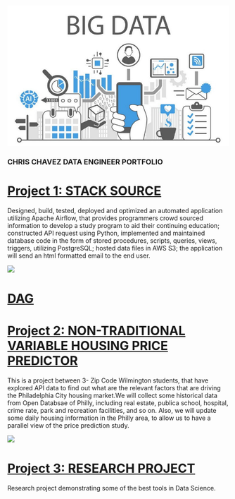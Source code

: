 ![](https://github.com/Zu1uDe1ta/Chris_Chavez_Portfolio/blob/master/IMG_FILES%20/BIG_DATA.png)


### CHRIS CHAVEZ DATA ENGINEER PORTFOLIO 


# [Project 1: STACK SOURCE](https://zu1ude1ta.github.io/AirflowProject/)

Designed, build, tested, deployed and optimized an automated application utilizing Apache Airflow, that provides programmers crowd sourced information to develop a study program to aid their continuing education; constructed API request using Python, implemented and maintained database code in the form of stored procedures, scripts, queries, views, triggers, utilizing PostgreSQL; hosted data files in AWS S3; the application will send an html formatted email to the end user.<br>

![](/images/airflowpipe.jpg)

  # [DAG](https://github.com/Zu1uDe1ta/AirflowProject/blob/master/stackoverflow_questions/atp_data11.py)



# [Project 2: NON-TRADITIONAL VARIABLE HOUSING PRICE PREDICTOR ](https://malbt.github.io/ZCW.DataGroupProject/) 

This is a project between 3- Zip Code Wilmington students, that have explored API data to find out what are the relevant factors that are driving the Philadelphia City housing market.We will collect some historical data from Open Databsae of Philly, including real estate, publica school, hospital, crime rate, park and recreation facilities, and so on. Also, we will update some daily housing information in the Philly area, to allow us to have a parallel view of the price prediction study.

![](/images/flowimage.jpg)

# [Project 3: RESEARCH PROJECT](https://zu1ude1ta.github.io/RESEARCH_PROJECT/)

Research project demonstrating some of the best tools in Data Science. 
